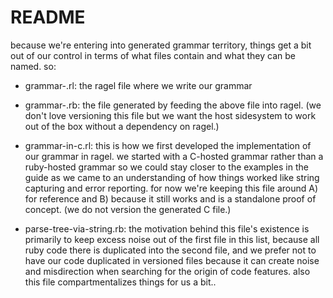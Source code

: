 # README

because we're entering into generated grammar territory, things get a bit
out of our control in terms of what files contain and what they can be
named. so:

  - grammar-.rl: the ragel file where we write our grammar

  - grammar-.rb: the file generated by feeding the above file into ragel.
      (we don't love versioning this file but we want the host sidesystem
      to work out of the box without a dependency on ragel.)

  - grammar-in-c.rl: this is how we first developed the implementation
      of our grammar in ragel. we started with a C-hosted grammar rather
      than a ruby-hosted grammar so we could stay closer to the examples
      in the guide as we came to an understanding of how things worked like
      string capturing and error reporting.
      for now we're keeping this file around A) for reference and B) because
      it still works and is a standalone proof of concept.
      (we do not version the generated C file.)

  - parse-tree-via-string.rb: the motivation behind this file's existence is
      primarily to keep excess noise out of the first file in this list,
      because all ruby code there is duplicated into the second file, and
      we prefer not to have our code duplicated in versioned files because
      it can create noise and misdirection when searching for the origin
      of code features. also this file compartmentalizes things for us a bit..
